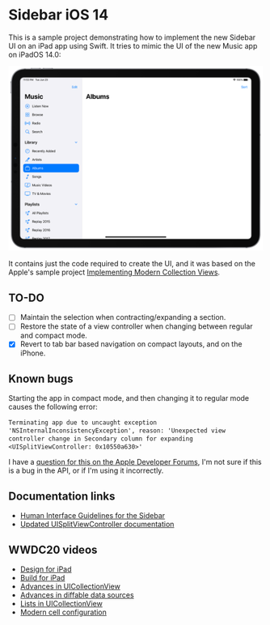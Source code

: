# Sidebar iOS 14

This is a sample project demonstrating how to implement the new Sidebar UI on an iPad app using Swift. It tries to mimic the UI of the new Music app on iPadOS 14.0:

![Preview.png](Preview.png)

It contains just the code required to create the UI, and it was based on the Apple's sample project  [Implementing Modern Collection Views](https://developer.apple.com/documentation/uikit/views_and_controls/collection_views/implementing_modern_collection_views).

## TO-DO

- [ ] Maintain the selection when contracting/expanding a section.
- [ ] Restore the state of a view controller when changing between regular and compact mode.
- [x] Revert to tab bar based navigation on compact layouts, and on the iPhone.

## Known bugs

Starting the app in compact mode, and then changing it to regular mode causes the following error:

```
Terminating app due to uncaught exception 'NSInternalInconsistencyException', reason: 'Unexpected view controller change in Secondary column for expanding <UISplitViewController: 0x10550a630>'
```

I have a [question for this on the Apple Developer Forums](https://developer.apple.com/forums/thread/653562), I'm not sure if this is a bug in the API, or if I'm using it incorrectly.

## Documentation links

- [Human Interface Guidelines for the Sidebar](https://developer.apple.com/design/human-interface-guidelines/ios/bars/sidebars/)
- [Updated UISplitViewController documentation](https://developer.apple.com/documentation/uikit/uisplitviewcontroller)

## WWDC20 videos

- [Design for iPad](https://developer.apple.com/videos/play/wwdc2020/10206/)
- [Build for iPad](https://developer.apple.com/videos/play/wwdc2020/10105/)
- [Advances in UICollectionView](https://developer.apple.com/videos/play/wwdc2020/10097/)
- [Advances in diffable data sources](https://developer.apple.com/videos/play/wwdc2020/10045/)
- [Lists in UICollectionView](https://developer.apple.com/videos/play/wwdc2020/10026/)
- [Modern cell configuration](https://developer.apple.com/videos/play/wwdc2020/10027/)
